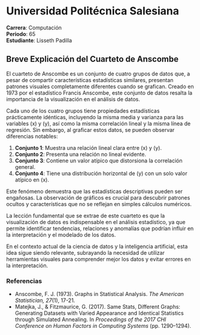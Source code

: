 # Universidad Politécnica Salesiana

**Carrera**: Computación  
**Periodo**: 65  
**Estudiante**: Lisseth Padilla  

## Breve Explicación del Cuarteto de Anscombe

El cuarteto de Anscombe es un conjunto de cuatro grupos de datos que, a pesar de compartir características estadísticas similares, presentan patrones visuales completamente diferentes cuando se grafican. Creado en 1973 por el estadístico Francis Anscombe, este conjunto de datos resalta la importancia de la visualización en el análisis de datos.

Cada uno de los cuatro grupos tiene propiedades estadísticas prácticamente idénticas, incluyendo la misma media y varianza para las variables \(x\) y \(y\), así como la misma correlación lineal y la misma línea de regresión. Sin embargo, al graficar estos datos, se pueden observar diferencias notables:

1. **Conjunto 1**: Muestra una relación lineal clara entre \(x\) y \(y\).
2. **Conjunto 2**: Presenta una relación no lineal evidente.
3. **Conjunto 3**: Contiene un valor atípico que distorsiona la correlación general.
4. **Conjunto 4**: Tiene una distribución horizontal de \(y\) con un solo valor atípico en \(x\).

Este fenómeno demuestra que las estadísticas descriptivas pueden ser engañosas. La observación de gráficos es crucial para descubrir patrones ocultos y características que no se reflejan en simples cálculos numéricos. 

La lección fundamental que se extrae de este cuarteto es que la visualización de datos es indispensable en el análisis estadístico, ya que permite identificar tendencias, relaciones y anomalías que podrían influir en la interpretación y el modelado de los datos.

En el contexto actual de la ciencia de datos y la inteligencia artificial, esta idea sigue siendo relevante, subrayando la necesidad de utilizar herramientas visuales para comprender mejor los datos y evitar errores en la interpretación.

### Referencias

- Anscombe, F. J. (1973). Graphs in Statistical Analysis. *The American Statistician, 27*(1), 17-21.
- Matejka, J., & Fitzmaurice, G. (2017). Same Stats, Different Graphs: Generating Datasets with Varied Appearance and Identical Statistics through Simulated Annealing. In *Proceedings of the 2017 CHI Conference on Human Factors in Computing Systems* (pp. 1290–1294).

